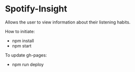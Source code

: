 # Spotify-Insight
Allows the user to view information about their listening habits.

How to initiate:
- npm install
- npm start

To update gh-pages:
- npm run deploy